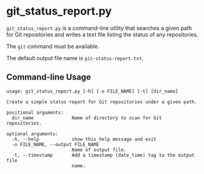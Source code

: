 # git_status_report.py

`git_status_report.py` is a command-line utility that searches a given path for Git repositories and writes a text file listing the status of any repositories.

The `git` command must be available.

The default output file name is `git-status-report.txt`.

## Command-line Usage

```
usage: git_status_report.py [-h] [-o FILE_NAME] [-t] [dir_name]

Create a simple status report for Git repositories under a given path.

positional arguments:
  dir_name              Name of directory to scan for Git repositories.

optional arguments:
  -h, --help            show this help message and exit
  -o FILE_NAME, --output FILE_NAME
                        Name of output file.
  -t, --timestamp       Add a timestamp (date_time) tag to the output file
                        name.
```